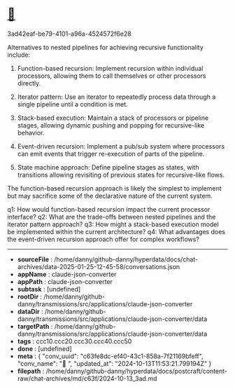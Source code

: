# [💬 ](https://claude.ai/chat/c63fe8dc-ef40-43c1-858a-7f21169bfeff)

3ad42eaf-be79-4101-a96a-4524572f6e28

 Alternatives to nested pipelines for achieving recursive functionality include:

1. Function-based recursion: Implement recursion within individual processors, allowing them to call themselves or other processors directly.

2. Iterator pattern: Use an iterator to repeatedly process data through a single pipeline until a condition is met.

3. Stack-based execution: Maintain a stack of processors or pipeline stages, allowing dynamic pushing and popping for recursive-like behavior.

4. Event-driven recursion: Implement a pub/sub system where processors can emit events that trigger re-execution of parts of the pipeline.

5. State machine approach: Define pipeline stages as states, with transitions allowing revisiting of previous states for recursive-like flows.

The function-based recursion approach is likely the simplest to implement but may sacrifice some of the declarative nature of the current system.

q1: How would function-based recursion impact the current processor interface?
q2: What are the trade-offs between nested pipelines and the iterator pattern approach?
q3: How might a stack-based execution model be implemented within the current architecture?
q4: What advantages does the event-driven recursion approach offer for complex workflows?

---

* **sourceFile** : /home/danny/github-danny/hyperdata/docs/chat-archives/data-2025-01-25-12-45-58/conversations.json
* **appName** : claude-json-converter
* **appPath** : claude-json-converter
* **subtask** : [undefined]
* **rootDir** : /home/danny/github-danny/transmissions/src/applications/claude-json-converter
* **dataDir** : /home/danny/github-danny/transmissions/src/applications/claude-json-converter/data
* **targetPath** : /home/danny/github-danny/transmissions/src/applications/claude-json-converter/data
* **tags** : ccc10.ccc20.ccc30.ccc40.ccc50
* **done** : [undefined]
* **meta** : {
  "conv_uuid": "c63fe8dc-ef40-43c1-858a-7f21169bfeff",
  "conv_name": "💬 ",
  "updated_at": "2024-10-13T11:53:21.799194Z"
}
* **filepath** : /home/danny/github-danny/hyperdata/docs/postcraft/content-raw/chat-archives/md/c63f/2024-10-13_3ad.md